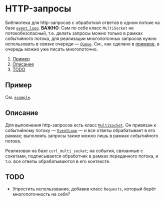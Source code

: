 # HTTP-запросы

Библиотека для http-запросов с обработкой ответов в одном потоке на базе [`event_loop`](/arc/trunk/arcadia/maps/analyzer/libs/event_loop).
**ВАЖНО**: Сам по себе класс `MultiSocket` не потокобезопасный, т.е. делать запросы можно только в рамках событийного потока, для реализации многопоточных запросов нужно использовать в связке очереди — [`Queue`](/arc/trunk/arcadia/maps/analyzer/libs/event_loop/include/queue.h). См., как сделано в [примере](example/main.cpp), в очередь можно уже писать многопоточно.

1. [Пример](#пример)
1. [Описание](#описание)
1. [TODO](#todo)

## Пример

См. [`example`](example/main.cpp).

## Описание

Для выполнения http-запросов есть класс [`MultiSocket`](include/multi_socket.h). Он привязан к событийному потоку — [`EventLoop`](/arc/trunk/arcadia/maps/analyzer/libs/event_loop/include/event_loop.h) — и все ответы обрабатывает в его рамках; выполнять запросы также можно лишь в рамках событийного потока.

Реализован на базе `curl_multi_socket`; на события, связанные с сокетами, подписывается обработчик в рамках переданного потока, и т.о. все ответы обрабатываются в его контексте.

## TODO

- Упростить использование, добавив класс `Requests`, который берёт многопоточность на себя?
